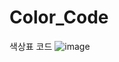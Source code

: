 # Color_Code
색상표 코드
![image](https://github.com/wonchihyeon/Color_Code/assets/58906858/2055c107-43c0-4377-99f0-9423e8159762)
